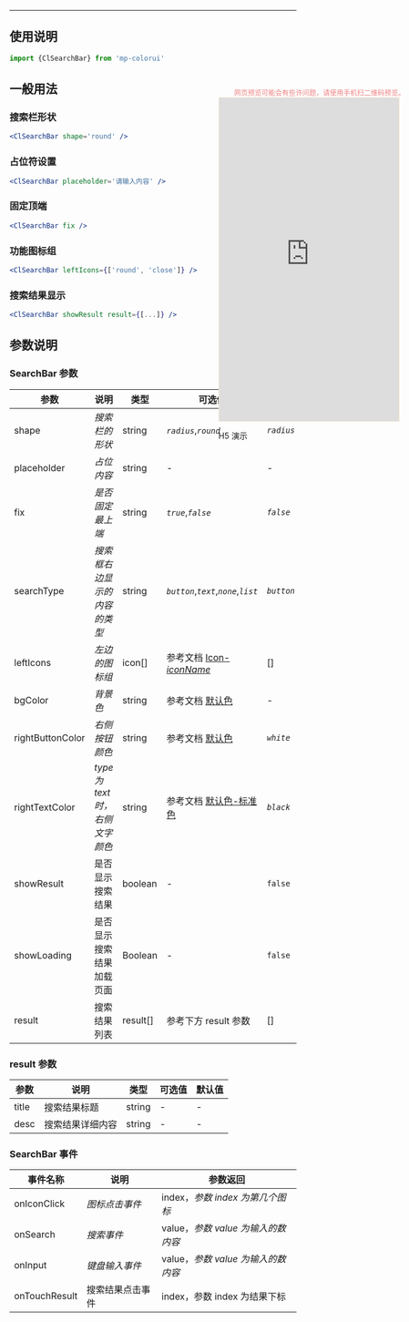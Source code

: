 ****

## 使用说明

```jsx
import {ClSearchBar} from 'mp-colorui'
```



## 一般用法

### 搜索栏形状

```jsx
<ClSearchBar shape='round' />
```

### 占位符设置

```jsx
<ClSearchBar placeholder='请输入内容' />
```

### 固定顶端

```jsx
<ClSearchBar fix />
```

### 功能图标组

```jsx
<ClSearchBar leftIcons={['round', 'close']} />
```



### 搜索结果显示

```jsx
<ClSearchBar showResult result={[...]} />
```





## 参数说明

### SearchBar 参数

| 参数             | 说明                            | 类型     | 可选值                                             | 默认值     |
| ---------------- | ------------------------------- | -------- | -------------------------------------------------- | ---------- |
| shape            | *搜索栏的形状*                  | string   | *`radius`*,*`round`*                               | *`radius`* |
| placeholder      | *占位内容*                      | string   | -                                                  | -          |
| fix              | *是否固定最上端*                | string   | *`true`*,*`false`*                                 | *`false`*  |
| searchType       | *搜索框右边显示的内容的类型*    | string   | *`button`*,*`text`*,*`none`*,*`list`*              | *`button`* |
| leftIcons        | *左边的图标组*                  | icon[]   | 参考文档 [Icon-*iconName*](/base/icon?id=iconname) | []         |
| bgColor          | *背景色*                        | string   | 参考文档 [默认色](/home/color)                     | -          |
| rightButtonColor | *右侧按钮颜色*                  | string   | 参考文档 [默认色](/home/color)                     | *`white`*  |
| rightTextColor   | *type 为 text 时，右侧文字颜色* | string   | 参考文档 [默认色-标准色](/home/color?id=标准色)    | *`black`*  |
| showResult       | 是否显示搜索结果                | boolean  | -                                                  | `false`    |
| showLoading      | 是否显示搜索结果加载页面        | Boolean  | -                                                  | `false`    |
| result           | 搜索结果列表                    | result[] | 参考下方 result 参数                               | []         |

### result 参数

| 参数  | 说明             | 类型   | 可选值 | 默认值 |
| ----- | ---------------- | ------ | ------ | ------ |
| title | 搜索结果标题     | string | -      | -      |
| desc  | 搜索结果详细内容 | string | -      | -      |



### SearchBar 事件

| 事件名称      | 说明             | 参数返回                           |
| ------------- | ---------------- | ---------------------------------- |
| onIconClick   | *图标点击事件*   | index，*参数 index 为第几个图标*   |
| onSearch      | *搜索事件*       | value，*参数 value 为输入的数内容* |
| onInput       | *键盘输入事件*   | value，*参数 value 为输入的数内容* |
| onTouchResult | 搜索结果点击事件 | index，参数 index 为结果下标       |

<div style="position: fixed; right:10px; top: 5%">
<div style="width: 355px; display: flex; flex-wrap: wrap; justify-content: center; align-items: center; font-size: 12px; color: lightcoral">网页预览可能会有些许问题，请使用手机扫二维码预览。</div>
<iframe style="border: 1px solid antiquewhite" src="https://yinliangdream.github.io/mp-colorui-h5-demo/#/pages/components/searchBar/index" height="568" width="316"></iframe>
<div>
		<p>H5 演示</p>
		<div id='qrcode'></div>
	</div>
</div>

<script>
	new Vue({
		el: '#main',
		mounted() {
			setTimeout(() => {
				const id = document.getElementById("qrcode");
				new QRCode(id, {
					text: "https://yinliangdream.github.io/mp-colorui-h5-demo/#/pages/components/searchBar/index",
					width: 128,
					height: 128,
					colorDark : "#000000",
					colorLight : "#ffffff",
					correctLevel : QRCode.CorrectLevel.H
				});
			});
		}
	})
</script>
